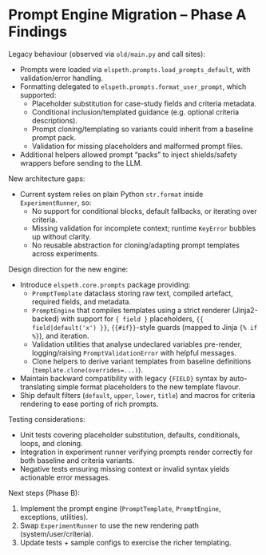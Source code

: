 # Prompt Engine Migration – Phase A Findings

Legacy behaviour (observed via `old/main.py` and call sites):
- Prompts were loaded via `elspeth.prompts.load_prompts_default`, with validation/error handling.
- Formatting delegated to `elspeth.prompts.format_user_prompt`, which supported:
  * Placeholder substitution for case-study fields and criteria metadata.
  * Conditional inclusion/templated guidance (e.g. optional criteria descriptions).
  * Prompt cloning/templating so variants could inherit from a baseline prompt pack.
  * Validation for missing placeholders and malformed prompt files.
- Additional helpers allowed prompt “packs” to inject shields/safety wrappers before sending to the LLM.

New architecture gaps:
- Current system relies on plain Python `str.format` inside `ExperimentRunner`, so:
  * No support for conditional blocks, default fallbacks, or iterating over criteria.
  * Missing validation for incomplete context; runtime `KeyError` bubbles up without clarity.
  * No reusable abstraction for cloning/adapting prompt templates across experiments.

Design direction for the new engine:
- Introduce `elspeth.core.prompts` package providing:
  * `PromptTemplate` dataclass storing raw text, compiled artefact, required fields, and metadata.
  * `PromptEngine` that compiles templates using a strict renderer (Jinja2-backed) with support for `{ field }` placeholders, `{{ field|default('x') }}`, `{{#if}}`-style guards (mapped to Jinja `{% if %}`), and iteration.
  * Validation utilities that analyse undeclared variables pre-render, logging/raising `PromptValidationError` with helpful messages.
  * Clone helpers to derive variant templates from baseline definitions (`template.clone(overrides=...)`).
- Maintain backward compatibility with legacy `{FIELD}` syntax by auto-translating simple format placeholders to the new template flavour.
- Ship default filters (`default`, `upper`, `lower`, `title`) and macros for criteria rendering to ease porting of rich prompts.

Testing considerations:
- Unit tests covering placeholder substitution, defaults, conditionals, loops, and cloning.
- Integration in experiment runner verifying prompts render correctly for both baseline and criteria variants.
- Negative tests ensuring missing context or invalid syntax yields actionable error messages.

Next steps (Phase B):
1. Implement the prompt engine (`PromptTemplate`, `PromptEngine`, exceptions, utilities).
2. Swap `ExperimentRunner` to use the new rendering path (system/user/criteria).
3. Update tests + sample configs to exercise the richer templating.
